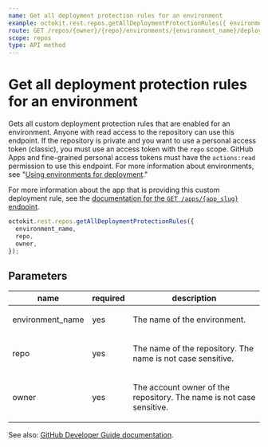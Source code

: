 ```yaml
---
name: Get all deployment protection rules for an environment
example: octokit.rest.repos.getAllDeploymentProtectionRules({ environment_name, repo, owner })
route: GET /repos/{owner}/{repo}/environments/{environment_name}/deployment_protection_rules
scope: repos
type: API method
---
```


# Get all deployment protection rules for an environment

Gets all custom deployment protection rules that are enabled for an environment. Anyone with read access to the repository can use this endpoint. If the repository is private and you want to use a personal access token (classic), you must use an access token with the `repo` scope. GitHub Apps and fine-grained personal access tokens must have the `actions:read` permission to use this endpoint. For more information about environments, see "[Using environments for deployment](https://docs.github.com/en/actions/deployment/targeting-different-environments/using-environments-for-deployment)."

For more information about the app that is providing this custom deployment rule, see the [documentation for the `GET /apps/{app_slug}` endpoint](https://docs.github.com/rest/apps/apps#get-an-app).

```js
octokit.rest.repos.getAllDeploymentProtectionRules({
  environment_name,
  repo,
  owner,
});
```

## Parameters

<table>
  <thead>
    <tr>
      <th>name</th>
      <th>required</th>
      <th>description</th>
    </tr>
  </thead>
  <tbody>
    <tr><td>environment_name</td><td>yes</td><td>

The name of the environment.

</td></tr>
<tr><td>repo</td><td>yes</td><td>

The name of the repository. The name is not case sensitive.

</td></tr>
<tr><td>owner</td><td>yes</td><td>

The account owner of the repository. The name is not case sensitive.

</td></tr>
  </tbody>
</table>

See also: [GitHub Developer Guide documentation](https://docs.github.com/rest/deployments/protection-rules#get-all-deployment-protection-rules).
